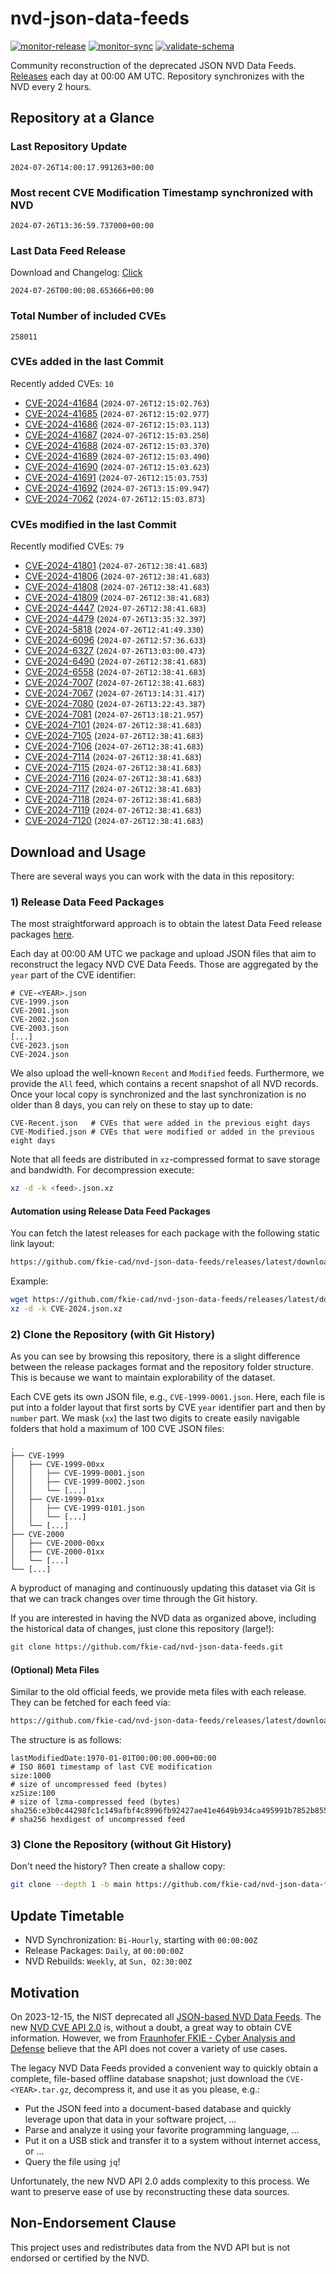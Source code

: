# nvd-json-data-feeds

[![monitor-release](https://github.com/fkie-cad/nvd-json-data-feeds/actions/workflows/monitor_release.yml/badge.svg)](https://github.com/fkie-cad/nvd-json-data-feeds/actions/workflows/monitor_release.yml)
[![monitor-sync](https://github.com/fkie-cad/nvd-json-data-feeds/actions/workflows/monitor_sync.yml/badge.svg)](https://github.com/fkie-cad/nvd-json-data-feeds/actions/workflows/monitor_sync.yml)
[![validate-schema](https://github.com/fkie-cad/nvd-json-data-feeds/actions/workflows/validate_schema.yml/badge.svg)](https://github.com/fkie-cad/nvd-json-data-feeds/actions/workflows/validate_schema.yml)

Community reconstruction of the deprecated JSON NVD Data Feeds.
[Releases](https://github.com/fkie-cad/nvd-json-data-feeds/releases/latest) each day at 00:00 AM UTC.
Repository synchronizes with the NVD every 2 hours.

## Repository at a Glance

### Last Repository Update

```plain
2024-07-26T14:00:17.991263+00:00
```

### Most recent CVE Modification Timestamp synchronized with NVD

```plain
2024-07-26T13:36:59.737000+00:00
```

### Last Data Feed Release

Download and Changelog: [Click](https://github.com/fkie-cad/nvd-json-data-feeds/releases/latest)

```plain
2024-07-26T00:00:08.653666+00:00
```

### Total Number of included CVEs

```plain
258011
```

### CVEs added in the last Commit

Recently added CVEs: `10`

- [CVE-2024-41684](CVE-2024/CVE-2024-416xx/CVE-2024-41684.json) (`2024-07-26T12:15:02.763`)
- [CVE-2024-41685](CVE-2024/CVE-2024-416xx/CVE-2024-41685.json) (`2024-07-26T12:15:02.977`)
- [CVE-2024-41686](CVE-2024/CVE-2024-416xx/CVE-2024-41686.json) (`2024-07-26T12:15:03.113`)
- [CVE-2024-41687](CVE-2024/CVE-2024-416xx/CVE-2024-41687.json) (`2024-07-26T12:15:03.250`)
- [CVE-2024-41688](CVE-2024/CVE-2024-416xx/CVE-2024-41688.json) (`2024-07-26T12:15:03.370`)
- [CVE-2024-41689](CVE-2024/CVE-2024-416xx/CVE-2024-41689.json) (`2024-07-26T12:15:03.490`)
- [CVE-2024-41690](CVE-2024/CVE-2024-416xx/CVE-2024-41690.json) (`2024-07-26T12:15:03.623`)
- [CVE-2024-41691](CVE-2024/CVE-2024-416xx/CVE-2024-41691.json) (`2024-07-26T12:15:03.753`)
- [CVE-2024-41692](CVE-2024/CVE-2024-416xx/CVE-2024-41692.json) (`2024-07-26T13:15:09.947`)
- [CVE-2024-7062](CVE-2024/CVE-2024-70xx/CVE-2024-7062.json) (`2024-07-26T12:15:03.873`)


### CVEs modified in the last Commit

Recently modified CVEs: `79`

- [CVE-2024-41801](CVE-2024/CVE-2024-418xx/CVE-2024-41801.json) (`2024-07-26T12:38:41.683`)
- [CVE-2024-41806](CVE-2024/CVE-2024-418xx/CVE-2024-41806.json) (`2024-07-26T12:38:41.683`)
- [CVE-2024-41808](CVE-2024/CVE-2024-418xx/CVE-2024-41808.json) (`2024-07-26T12:38:41.683`)
- [CVE-2024-41809](CVE-2024/CVE-2024-418xx/CVE-2024-41809.json) (`2024-07-26T12:38:41.683`)
- [CVE-2024-4447](CVE-2024/CVE-2024-44xx/CVE-2024-4447.json) (`2024-07-26T12:38:41.683`)
- [CVE-2024-4479](CVE-2024/CVE-2024-44xx/CVE-2024-4479.json) (`2024-07-26T13:35:32.397`)
- [CVE-2024-5818](CVE-2024/CVE-2024-58xx/CVE-2024-5818.json) (`2024-07-26T12:41:49.330`)
- [CVE-2024-6096](CVE-2024/CVE-2024-60xx/CVE-2024-6096.json) (`2024-07-26T12:57:36.633`)
- [CVE-2024-6327](CVE-2024/CVE-2024-63xx/CVE-2024-6327.json) (`2024-07-26T13:03:00.473`)
- [CVE-2024-6490](CVE-2024/CVE-2024-64xx/CVE-2024-6490.json) (`2024-07-26T12:38:41.683`)
- [CVE-2024-6558](CVE-2024/CVE-2024-65xx/CVE-2024-6558.json) (`2024-07-26T12:38:41.683`)
- [CVE-2024-7007](CVE-2024/CVE-2024-70xx/CVE-2024-7007.json) (`2024-07-26T12:38:41.683`)
- [CVE-2024-7067](CVE-2024/CVE-2024-70xx/CVE-2024-7067.json) (`2024-07-26T13:14:31.417`)
- [CVE-2024-7080](CVE-2024/CVE-2024-70xx/CVE-2024-7080.json) (`2024-07-26T13:22:43.387`)
- [CVE-2024-7081](CVE-2024/CVE-2024-70xx/CVE-2024-7081.json) (`2024-07-26T13:18:21.957`)
- [CVE-2024-7101](CVE-2024/CVE-2024-71xx/CVE-2024-7101.json) (`2024-07-26T12:38:41.683`)
- [CVE-2024-7105](CVE-2024/CVE-2024-71xx/CVE-2024-7105.json) (`2024-07-26T12:38:41.683`)
- [CVE-2024-7106](CVE-2024/CVE-2024-71xx/CVE-2024-7106.json) (`2024-07-26T12:38:41.683`)
- [CVE-2024-7114](CVE-2024/CVE-2024-71xx/CVE-2024-7114.json) (`2024-07-26T12:38:41.683`)
- [CVE-2024-7115](CVE-2024/CVE-2024-71xx/CVE-2024-7115.json) (`2024-07-26T12:38:41.683`)
- [CVE-2024-7116](CVE-2024/CVE-2024-71xx/CVE-2024-7116.json) (`2024-07-26T12:38:41.683`)
- [CVE-2024-7117](CVE-2024/CVE-2024-71xx/CVE-2024-7117.json) (`2024-07-26T12:38:41.683`)
- [CVE-2024-7118](CVE-2024/CVE-2024-71xx/CVE-2024-7118.json) (`2024-07-26T12:38:41.683`)
- [CVE-2024-7119](CVE-2024/CVE-2024-71xx/CVE-2024-7119.json) (`2024-07-26T12:38:41.683`)
- [CVE-2024-7120](CVE-2024/CVE-2024-71xx/CVE-2024-7120.json) (`2024-07-26T12:38:41.683`)


## Download and Usage

There are several ways you can work with the data in this repository:

### 1) Release Data Feed Packages

The most straightforward approach is to obtain the latest Data Feed release packages [here](https://github.com/fkie-cad/nvd-json-data-feeds/releases/latest).

Each day at 00:00 AM UTC we package and upload JSON files that aim to reconstruct the legacy NVD CVE Data Feeds.
Those are aggregated by the `year` part of the CVE identifier:

```
# CVE-<YEAR>.json
CVE-1999.json
CVE-2001.json
CVE-2002.json
CVE-2003.json
[...]
CVE-2023.json
CVE-2024.json
```

We also upload the well-known `Recent` and `Modified` feeds.
Furthermore, we provide the `All` feed, which contains a recent snapshot of all NVD records.
Once your local copy is synchronized and the last synchronization is no older than 8 days, you can rely on these to stay up to date:

```plain
CVE-Recent.json   # CVEs that were added in the previous eight days
CVE-Modified.json # CVEs that were modified or added in the previous eight days
```

Note that all feeds are distributed in `xz`-compressed format to save storage and bandwidth.
For decompression execute:

```sh
xz -d -k <feed>.json.xz
```

#### Automation using Release Data Feed Packages

You can fetch the latest releases for each package with the following static link layout:

```sh
https://github.com/fkie-cad/nvd-json-data-feeds/releases/latest/download/CVE-<YEAR>.json.xz
```

Example:

```sh
wget https://github.com/fkie-cad/nvd-json-data-feeds/releases/latest/download/CVE-2024.json.xz
xz -d -k CVE-2024.json.xz
```

### 2) Clone the Repository (with Git History)

As you can see by browsing this repository, there is a slight difference between the release packages format and the repository folder structure.
This is because we want to maintain explorability of the dataset.

Each CVE gets its own JSON file, e.g., `CVE-1999-0001.json`.
Here, each file is put into a folder layout that first sorts by CVE `year` identifier part and then by `number` part.
We mask (`xx`) the last two digits to create easily navigable folders that hold a maximum of 100 CVE JSON files:

```plain
.
├── CVE-1999
│   ├── CVE-1999-00xx
│   │   ├── CVE-1999-0001.json
│   │   ├── CVE-1999-0002.json
│   │   └── [...]
│   ├── CVE-1999-01xx
│   │   ├── CVE-1999-0101.json
│   │   └── [...]
│   └── [...]
├── CVE-2000
│   ├── CVE-2000-00xx
│   ├── CVE-2000-01xx
│   └── [...]
└── [...]
```

A byproduct of managing and continuously updating this dataset via Git is that we can track changes over time through the Git history.

If you are interested in having the NVD data as organized above, including the historical data of changes, just clone this repository (large!):

```sh
git clone https://github.com/fkie-cad/nvd-json-data-feeds.git
```

#### (Optional) Meta Files

Similar to the old official feeds, we provide meta files with each release. They can be fetched for each feed via:

```sh
https://github.com/fkie-cad/nvd-json-data-feeds/releases/latest/download/CVE-<YEAR>.meta
```

The structure is as follows:

```plain
lastModifiedDate:1970-01-01T00:00:00.000+00:00                          # ISO 8601 timestamp of last CVE modification
size:1000                                                               # size of uncompressed feed (bytes)
xzSize:100                                                              # size of lzma-compressed feed (bytes)
sha256:e3b0c44298fc1c149afbf4c8996fb92427ae41e4649b934ca495991b7852b855 # sha256 hexdigest of uncompressed feed
```

### 3) Clone the Repository (without Git History)

Don't need the history? Then create a shallow copy:

```sh
git clone --depth 1 -b main https://github.com/fkie-cad/nvd-json-data-feeds.git
```


## Update Timetable

* NVD Synchronization: `Bi-Hourly`, starting with `00:00:00Z`
* Release Packages: `Daily`, at `00:00:00Z`
* NVD Rebuilds: `Weekly`, at `Sun, 02:30:00Z`


## Motivation

On 2023-12-15, the NIST deprecated all [JSON-based NVD Data Feeds](https://nvd.nist.gov/vuln/data-feeds#divRetirementBanner-1).
The new [NVD CVE API 2.0](https://nvd.nist.gov/developers/vulnerabilities) is, without a doubt, a great way to obtain CVE information.
However, we from [Fraunhofer FKIE - Cyber Analysis and Defense](https://www.fkie.fraunhofer.de/en/departments/cad.html) believe that the API does not cover a variety of use cases.

The legacy NVD Data Feeds provided a convenient way to quickly obtain a complete, file-based offline database snapshot; just download the `CVE-<YEAR>.tar.gz`, decompress it, and use it as you please, e.g.:

- Put the JSON feed into a document-based database and quickly leverage upon that data in your software project, ...
- Parse and analyze it using your favorite programming language, ...
- Put it on a USB stick and transfer it to a system without internet access, or ...
- Query the file using `jq`!

Unfortunately, the new NVD API 2.0 adds complexity to this process.
We want to preserve ease of use by reconstructing these data sources.

## Non-Endorsement Clause

This project uses and redistributes data from the NVD API but is not endorsed or certified by the NVD.